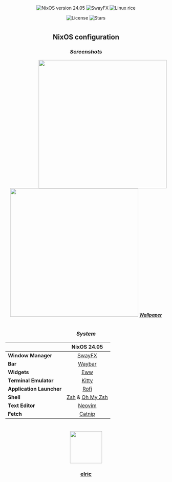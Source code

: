 <div align="center">

![NixOS version 24.05](https://img.shields.io/badge/nixos-24.05-%23f00?style=for-the-badge&logo=nixos&logoColor=%23e8e3e3&labelColor=%23151515&color=%238da3b9)
![SwayFX](https://img.shields.io/badge/-swayfx-%23f00?style=for-the-badge&logo=wayland&logoColor=%23e8e3e3&labelColor=%23151515&color=%23b66467)
![Linux rice](https://img.shields.io/badge/linux-rice-151515?style=for-the-badge&logo=Linux&logoColor=%23e8e3e3&labelColor=%23151515&color=%238aa6a2)

![License](https://img.shields.io/github/license/onelric/nixdots?style=for-the-badge&labelColor=%23151515&color=%238c977d)
![Stars](https://img.shields.io/github/stars/onelric/nixdots?style=for-the-badge&logo=apachespark&logoColor=%23e8e3e3&labelColor=%23151515&color=%23d9bc8c)
#

## NixOS configuration

###  *Screenshots*

<img alt="" src="https://imgur.com/HRfobyP.png" width="400px" align="right"></img>
<img alt="" src="https://imgur.com/U9Cp8ad.png" width="400px"></img>
***[Wallpaper](https://wallhaven.cc/w/859q1j)***

#

### *System*
|                          |             NixOS 24.05               |
|--------------------------|:-------------------------------------:|
| **Window Manager**       |   [SwayFX](https://github.com/WillPower3309/swayfx)      |
| **Bar**                  |   [Waybar](https://github.com/Alexays/Waybar)      |
| **Widgets**              |   [Eww](https://github.com/elkowar/eww/)      |
| **Terminal Emulator**    |   [Kitty](https://sw.kovidgoyal.net/kitty/) |
| **Application Launcher** |   [Rofi](https://github.com/davatorium/rofi)  |
| **Shell**                |   [Zsh](https://zsh.sourceforge.io) & [Oh My Zsh](https://ohmyz.sh/)   |
| **Text Editor**          |   [Neovim](https://neovim.io)         |
| **Fetch**                |   [Catnip](https://github.com/onelric/catnip)
</div>

#
<div id="header" align="center">
  <a href="https://github.com/onelric/">
    <img src="https://imgur.com/JTojIaG.png" width="100"/>
  </a>
  <a href="https://github.com/onelric/">
    <h3>elric</h3>  
  </a>
</div>

